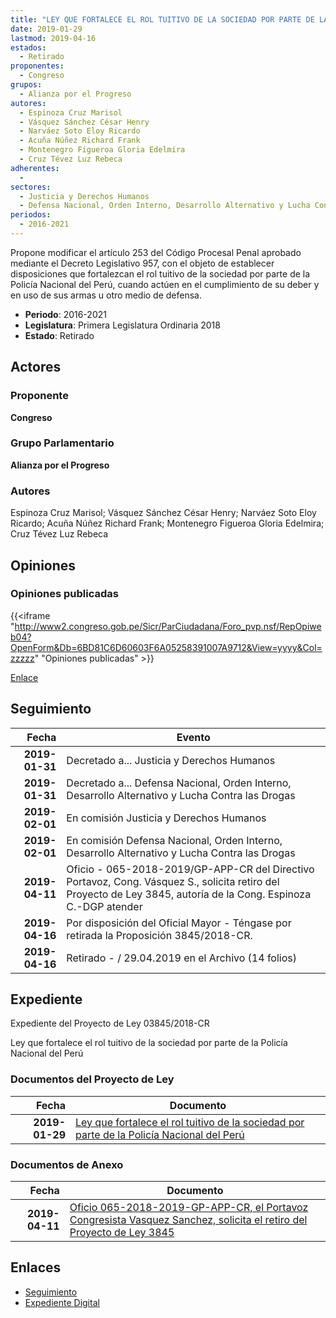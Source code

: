 ```yaml
---
title: "LEY QUE FORTALECE EL ROL TUITIVO DE LA SOCIEDAD POR PARTE DE LA POLICÍA NACIONAL DEL PERÚ"
date: 2019-01-29
lastmod: 2019-04-16
estados: 
  - Retirado
proponentes: 
  - Congreso
grupos: 
  - Alianza por el Progreso
autores: 
  - Espinoza Cruz Marisol
  - Vásquez Sánchez César Henry
  - Narváez Soto Eloy Ricardo
  - Acuña Núñez Richard Frank
  - Montenegro Figueroa Gloria Edelmira
  - Cruz Tévez Luz Rebeca
adherentes: 
  - 
sectores: 
  - Justicia y Derechos Humanos
  - Defensa Nacional, Orden Interno, Desarrollo Alternativo y Lucha Contra las Drogas
periodos: 
  - 2016-2021
---
```


Propone modificar el artículo 253 del Código Procesal Penal aprobado mediante el Decreto Legislativo 957, con el objeto de establecer disposiciones que fortalezcan el rol tuitivo de la sociedad por parte de la Policía Nacional del Perú, cuando actúen en el cumplimiento de su deber y en uso de sus armas u otro medio de defensa.

- **Periodo**: 2016-2021
- **Legislatura**: Primera Legislatura Ordinaria 2018
- **Estado**: Retirado

## Actores

### Proponente

**Congreso**

### Grupo Parlamentario

**Alianza por el Progreso**

### Autores

Espinoza Cruz Marisol; Vásquez Sánchez César Henry; Narváez Soto Eloy Ricardo; Acuña Núñez Richard Frank; Montenegro Figueroa Gloria Edelmira; Cruz Tévez Luz Rebeca


## Opiniones

### Opiniones publicadas

{{<iframe "http://www2.congreso.gob.pe/Sicr/ParCiudadana/Foro_pvp.nsf/RepOpiweb04?OpenForm&Db=6BD81C6D60603F6A05258391007A9712&View=yyyy&Col=zzzzz" "Opiniones publicadas" >}}

[Enlace](http://www2.congreso.gob.pe/Sicr/ParCiudadana/Foro_pvp.nsf/RepOpiweb04?OpenForm&Db=6BD81C6D60603F6A05258391007A9712&View=yyyy&Col=zzzzz)

## Seguimiento

| Fecha | Evento |
|------:|--------|
| **2019-01-31** | Decretado a... Justicia y Derechos Humanos|
| **2019-01-31** | Decretado a... Defensa Nacional, Orden Interno, Desarrollo Alternativo y Lucha Contra las Drogas|
| **2019-02-01** | En comisión Justicia y Derechos Humanos|
| **2019-02-01** | En comisión Defensa Nacional, Orden Interno, Desarrollo Alternativo y Lucha Contra las Drogas|
| **2019-04-11** | Oficio - 065-2018-2019/GP-APP-CR del Directivo Portavoz, Cong. Vásquez S., solicita retiro del Proyecto de Ley 3845, autoría de la Cong. Espinoza C.-DGP atender|
| **2019-04-16** | Por disposición del Oficial Mayor - Téngase por retirada la Proposición 3845/2018-CR.|
| **2019-04-16** | Retirado - / 29.04.2019 en el Archivo (14 folios)|


## Expediente

Expediente del Proyecto de Ley 03845/2018-CR

Ley que fortalece el rol tuitivo de la sociedad por parte de la Policía Nacional del Perú


### Documentos del Proyecto de Ley

| Fecha | Documento |
|------:|--------|
| **2019-01-29** | [Ley que fortalece el rol tuitivo de la sociedad por parte de la Policía Nacional del Perú](http://www.leyes.congreso.gob.pe/Documentos/2016_2021/Proyectos_de_Ley_y_de_Resoluciones_Legislativas/PL0384520190129.pdf) |

### Documentos de Anexo

| Fecha | Documento |
|------:|--------|
| **2019-04-11** | [Oficio 065-2018-2019-GP-APP-CR, el Portavoz Congresista Vasquez Sanchez, solicita el retiro del Proyecto de Ley 3845](http://www.leyes.congreso.gob.pe/Documentos/2016_2021/Oficios/Oficialia_Mayor/OFICIO-818-2018-2019-ADP-D-CR.pdf) |

## Enlaces 

- [Seguimiento](http://www2.congreso.gob.pe/Sicr/TraDocEstProc/CLProLey2016.nsf/f7fff46988ca05b1052578e100829cc7/2ac20b4f2e29359d052583920000e47f?OpenDocument)
- [Expediente Digital](http://www2.congreso.gob.pe/Sicr/TraDocEstProc/CLProLey2016.nsf/f7fff46988ca05b1052578e100829cc7/2ac20b4f2e29359d052583920000e47f?OpenDocument&Click=05257FB7005EB655.eb71d0cf91d8294e05256cdf006b5706/$Body/0.1C6C)
